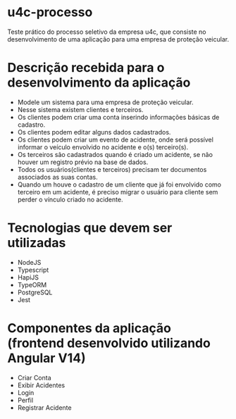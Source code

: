 # u4c-processo
Teste prático do processo seletivo da empresa u4c, que consiste no desenvolvimento de uma aplicação para uma empresa de proteção veicular.

# Descrição recebida para o desenvolvimento da aplicação
- Modele um sistema para uma empresa de proteção veicular.
- Nesse sistema existem clientes e terceiros.
- Os clientes podem criar uma conta inserindo informações básicas de cadastro.
- Os clientes podem editar alguns dados cadastrados.
- Os clientes podem criar um evento de acidente, onde será possível informar o veículo envolvido no acidente e o(s) terceiro(s).
- Os terceiros são cadastrados quando é criado um acidente, se não houver um registro prévio na base de dados.
- Todos os usuários(clientes e terceiros) precisam ter documentos associados as suas contas.
- Quando um houve o cadastro de um cliente que já foi envolvido como terceiro em um acidente, é preciso migrar o usuário para cliente sem perder o vínculo criado no acidente.

# Tecnologias que devem ser utilizadas
- NodeJS
- Typescript
- HapiJS
- TypeORM
- PostgreSQL
- Jest


# Componentes da aplicação (frontend desenvolvido utilizando Angular V14)
- Criar Conta
- Exibir Acidentes
- Login
- Perfil
- Registrar Acidente


